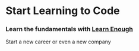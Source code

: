 # Start Learning to Code

### Learn the fundamentals with [Learn Enough](https://www.learnenough.com/)

Start a new career or even a new company

